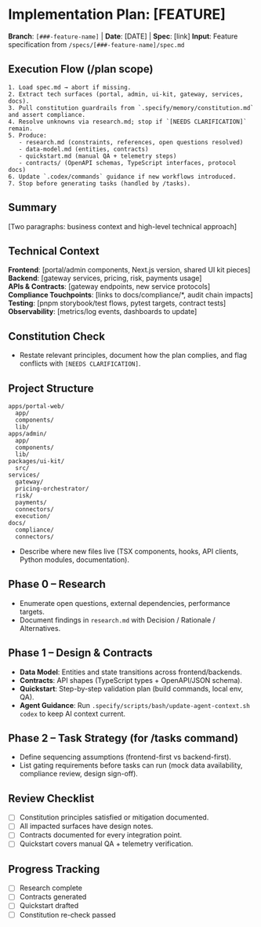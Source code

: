 # Implementation Plan: [FEATURE]

**Branch**: `[###-feature-name]` | **Date**: [DATE] | **Spec**: [link]
**Input**: Feature specification from `/specs/[###-feature-name]/spec.md`

## Execution Flow (/plan scope)
```
1. Load spec.md → abort if missing.
2. Extract tech surfaces (portal, admin, ui-kit, gateway, services, docs).
3. Pull constitution guardrails from `.specify/memory/constitution.md` and assert compliance.
4. Resolve unknowns via research.md; stop if `[NEEDS CLARIFICATION]` remain.
5. Produce:
   - research.md (constraints, references, open questions resolved)
   - data-model.md (entities, contracts)
   - quickstart.md (manual QA + telemetry steps)
   - contracts/ (OpenAPI schemas, TypeScript interfaces, protocol docs)
6. Update `.codex/commands` guidance if new workflows introduced.
7. Stop before generating tasks (handled by /tasks).
```

## Summary
[Two paragraphs: business context and high-level technical approach]

## Technical Context
**Frontend**: [portal/admin components, Next.js version, shared UI kit pieces]  
**Backend**: [gateway services, pricing, risk, payments usage]  
**APIs & Contracts**: [gateway endpoints, new service protocols]  
**Compliance Touchpoints**: [links to docs/compliance/*, audit chain impacts]  
**Testing**: [pnpm storybook/test flows, pytest targets, contract tests]  
**Observability**: [metrics/log events, dashboards to update]

## Constitution Check
- Restate relevant principles, document how the plan complies, and flag conflicts with `[NEEDS CLARIFICATION]`.

## Project Structure
```
apps/portal-web/
  app/
  components/
  lib/
apps/admin/
  app/
  components/
  lib/
packages/ui-kit/
  src/
services/
  gateway/
  pricing-orchestrator/
  risk/
  payments/
  connectors/
  execution/
docs/
  compliance/
  connectors/
```
- Describe where new files live (TSX components, hooks, API clients, Python modules, documentation).

## Phase 0 – Research
- Enumerate open questions, external dependencies, performance targets.
- Document findings in `research.md` with Decision / Rationale / Alternatives.

## Phase 1 – Design & Contracts
- **Data Model**: Entities and state transitions across frontend/backends.
- **Contracts**: API shapes (TypeScript types + OpenAPI/JSON schema).
- **Quickstart**: Step-by-step validation plan (build commands, local env, QA).
- **Agent Guidance**: Run `.specify/scripts/bash/update-agent-context.sh codex` to keep AI context current.

## Phase 2 – Task Strategy (for /tasks command)
- Define sequencing assumptions (frontend-first vs backend-first).
- List gating requirements before tasks can run (mock data availability, compliance review, design sign-off).

## Review Checklist
- [ ] Constitution principles satisfied or mitigation documented.
- [ ] All impacted surfaces have design notes.
- [ ] Contracts documented for every integration point.
- [ ] Quickstart covers manual QA + telemetry verification.

## Progress Tracking
- [ ] Research complete
- [ ] Contracts generated
- [ ] Quickstart drafted
- [ ] Constitution re-check passed

